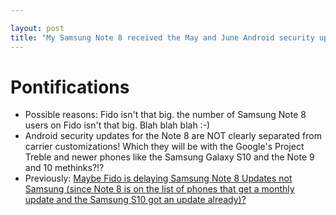 ```yaml
---

layout: post
title: "My Samsung Note 8 received the May and June Android security update on July 6, 2019, when will I get the July update :-) ?!? Thanks Fido"
---
```


# Pontifications

* Possible reasons: Fido isn't that big. the number of Samsung Note 8 users on Fido isn't that big.  Blah blah blah :-)
* Android security updates for the Note 8 are NOT clearly separated from carrier customizations! Which they will be with the Google's Project Treble and newer phones like the Samsung Galaxy S10 and the Note 9 and 10 methinks?!?
* Previously:  [Maybe Fido is delaying Samsung Note 8 Updates not  Samsung (since Note 8 is on the list of phones that get a monthly  update and the Samsung S10 got an update already)?](http://rolandtanglao.com/2019/05/25/p1-maybe-it-is-not-samsung-but-fido-that-is-delaying-note8-monthly-security-updates/)
